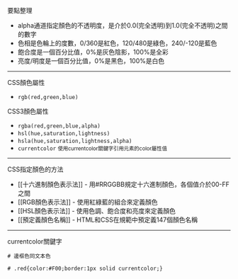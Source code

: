 要點整理
- alpha通道指定顏色的不透明度，是介於0.0(完全透明)到1.0(完全不透明)之間的數字
- 色相是色輪上的度數，0/360是紅色，120/480是綠色，240/-120是藍色
- 飽合度是一個百分比值，0%是灰色陰影，100%是全彩
- 亮度/明度是一個百分比值，0%是黑色，100%是白色

---

CSS顏色屬性
- `rgb(red,green,blue)`

CSS3顏色屬性
- `rgba(red,green,blue,alpha)`
- `hsl(hue,saturation,lightness)`
- `hsla(hue,saturation,lightness,alpha)`
- `currentcolor` <small>使用currentcolor關鍵字引用元素的color屬性值</small>

---

CSS指定顏色的方法
- [[十六進制顏色表示法]] - 用#RRGGBB規定十六進制顏色，各個值介於00-FF之間
- [[RGB顏色表示法]] - 使用紅綠藍的組合來定義顏色
- [[HSL顏色表示法]] - 使用色調、飽合度和亮度來定義顏色
- [[預定義顏色名稱]] - HTML和CSS在規範中預定義147個顏色名稱

---

currentcolor關鍵字
```
# 邊框色同文本色

# .red{color:#F00;border:1px solid currentcolor;}
```